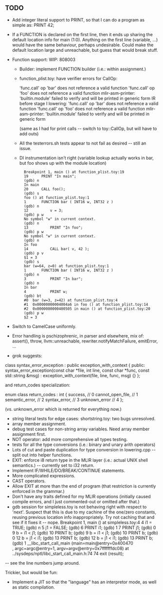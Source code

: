 ## TODO

* Add integer literal support to PRINT, so that I can do a program as simple as:
    PRINT 42;
* If a FUNCTION is declared on the first line, then it ends up sharing the default location info for main (1:0).  Anything on the first line (variable, ...) would have the same behaviour, perhaps undesirable.  Could make the default location large and unreachable, but guess that would break stuff.

* Function support: WIP:
808003
    - Builder: implement FUNCTION builder (i.e.: within assignment.)
    - function_plist.toy: have verifier errors for CallOp:

        'func.call' op 'bar' does not reference a valid function
        'func.call' op 'foo' does not reference a valid function
        mlir-asm-printer: 'builtin.module' failed to verify and will be printed in generic form
        IR before stage I lowering:
        'func.call' op 'bar' does not reference a valid function
        'func.call' op 'foo' does not reference a valid function
        mlir-asm-printer: 'builtin.module' failed to verify and will be printed in generic form

        (same as I had for print calls -- switch to toy::CallOp, but will have to add outs)

    - All the testerrors.sh tests appear to not fail as desired -- still an issue.
    - DI instrumentation isn't right (variable lookup actually works in bar, but foo shows up with the module location)

            Breakpoint 1, main () at function_plist.toy:19
            19      PRINT "In main";
            (gdb) n
            In main
            20      CALL foo();
            (gdb) s
            foo () at function_plist.toy:1
            1       FUNCTION bar ( INT16 w, INT32 z )
            (gdb) n
            12          v = 3;
            (gdb) p w
            No symbol "w" in current context.
            (gdb) n
            13          PRINT "In foo";
            (gdb) p w
            No symbol "w" in current context.
            (gdb) n
            In foo
            14          CALL bar( v, 42 );
            (gdb) p v
            $1 = 3
            (gdb) s
            bar (w=64, z=0) at function_plist.toy:1
            1       FUNCTION bar ( INT16 w, INT32 z )
            (gdb) n
            3           PRINT "In bar";
            (gdb) n
            In bar
            4           PRINT w;
            (gdb) bt
            #0  bar (w=3, z=42) at function_plist.toy:4
            #1  0x00000000004004a6 in foo () at function_plist.toy:14
            #2  0x0000000000400505 in main () at function_plist.toy:20
            (gdb) p w
            $2 = 3


* Switch to CamelCase uniformly.
* Error handling is pschizophrenic, in parser and elsewhere, mix of: assert(), throw, llvm::unreachable, rewriter.notifyMatchFailure, emitError, ...
* grok suggests:

class syntax_error_exception : public exception_with_context
{
public:
    syntax_error_exception(const char *file, int line, const char *func, const std::string &msg)
        : exception_with_context(file, line, func, msg) {}
};

and return_codes specialization:

enum class return_codes : int
{
    success,          // 0
    cannot_open_file, // 1
    semantic_error,   // 2
    syntax_error,     // 3
    unknown_error     // 4
};

(vs. unknown_error which is returned for everything now.)

* string literal tests for edge cases: shortstring.toy: two bugs unresolved.
* array member assignment.
* debug test cases for non-string array variables.  Need array member assignment first.
* NOT operator: add more comprehensive all types testing.
* tests for all the type conversions (i.e.: binary and unary arith operators)
* Lots of cut and paste duplication for type conversion in lowering.cpp -- split out into helper functions.
* EXIT: enforce i8 return type in the MLIR layer (i.e.: actual UNIX shell semantics.) -- currently set to i32 return.
* Implement IF/WHILE/DO/BREAK/CONTINUE statements.
* More complicated expressions.
* CAST operators.
* Allow EXIT at more than the end of program (that restriction is currently enforced in the grammar.)
* Don't have any traits defined for my MLIR operations (initially caused compile errors, and I just commented-out or omitted after that.)
* gdb session for simpleless.toy is not behaving right with respect to 'next'.  Suspect that this is due to my cachine of the one/zero constants, reusing previous location info inappropriately.  Try not caching that and see if it fixes it -- nope.
Breakpoint 1, main () at simpleless.toy:4
4       i1 = TRUE;
(gdb) n
5       j1 = FALSE;
(gdb)
6       PRINT i1;
(gdb)
1
7       PRINT j1;
(gdb)
0
9       b = i1 < j1;
(gdb)
10      PRINT b;
(gdb)
9       b = i1 < j1;
(gdb)
10      PRINT b;
(gdb)
0
12      b = j1 < i1;
(gdb)
13      PRINT b;
(gdb)
12      b = j1 < i1;
(gdb)
13      PRINT b;
(gdb)
1
__libc_start_call_main (main=main@entry=0x400470 <main>, argc=argc@entry=1, argv=argv@entry=0x7fffffffdc08) at ../sysdeps/nptl/libc_start_call_main.h:74
74        exit (result);

-- see the line numbers jump around.

Trickier, but would be fun:
* Implement a JIT so that the "language" has an interpretor mode, as well as static compilation.


